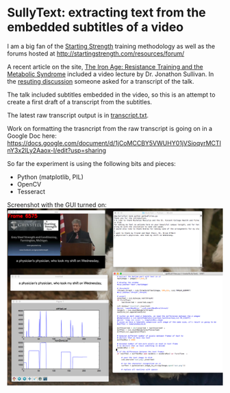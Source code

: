 # SullyText: extracting text from the embedded subtitles of a video

I am a big fan of the [Starting Strength](http://www.startingstrength.com) training methodology as well as the forums hosted at http://startingstrength.com/resources/forum/

A recent article on the site, [The Iron Age: Resistance Training and the Metabolic Syndrome](http://startingstrength.com/index.php/site/the_iron_age_resistance_training_and_the_metabolic_syndrome) included a video lecture by Dr. Jonathon Sullivan. In the [resuting discussion](http://startingstrength.com/resources/forum/showthread.php?t=54563) someone asked for a transcript of the talk.

The talk included subtitles embedded in the video, so this is an attempt to create a first draft of a transcript from the subtitles.

The latest raw transcript output is in [transcript.txt](https://raw.githubusercontent.com/kejaed/SullyText/master/transcript.txt).

Work on formatting the trasncript from the raw transcript is going on in a Google Doc here:
https://docs.google.com/document/d/1jCoMCCBY5VWUHY01jVSioqyrMCTInY3x2lLy2Aaox-I/edit?usp=sharing

So far the experiment is using the following bits and pieces:

* Python (matplotlib, PIL)
* OpenCV
* Tesseract

Screenshot with the GUI turned on:
![Screenshot of code running](https://raw.githubusercontent.com/kejaed/SullyText/master/running.png)
